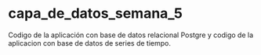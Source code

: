 # capa_de_datos_semana_5
Codigo de la aplicación con base de datos relacional Postgre y codigo de la aplicacion con base de datos de series de tiempo.

